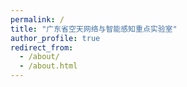 ```yaml
---
permalink: /
title: "广东省空天网络与智能感知重点实验室"
author_profile: true
redirect_from: 
  - /about/
  - /about.html
---
```


